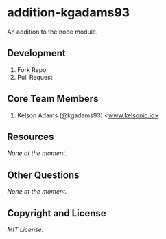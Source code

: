# addition-kgadams93

An addition to the node module.

## Development

1. Fork Repo
2. Pull Request

## Core Team Members

1. Kelson Adams (@kgadams93)
<www.kelsonic.io>

## Resources

*None at the moment.*

## Other Questions

*None at the moment.*

## Copyright and License

*MIT License.*